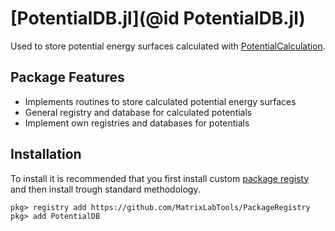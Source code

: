 # [PotentialDB.jl](@id PotentialDB.jl)

Used to store potential energy surfaces calculated with
[PotentialCalculation](https://github.com/MatrixLabTools/PotentialCalculation.jl).

## Package Features

- Implements routines to store calculated potential energy surfaces
- General registry and database for calculated potentials
- Implement own registries and databases for potentials


## Installation

To install it is recommended that you first install custom
[package registy](https://github.com/MatrixLabTools/PackageRegistry)
and then install trough standard methodology.
```
pkg> registry add https://github.com/MatrixLabTools/PackageRegistry
pkg> add PotentialDB
```
